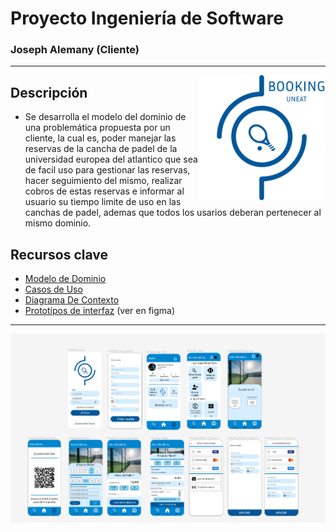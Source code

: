 # Proyecto Ingeniería de Software

### Joseph Alemany (Cliente)

---

<img src="LOGO_APP.svg" width=40% align=right>

## Descripción

- Se desarrolla el modelo del dominio de una problemática propuesta por un cliente, la cual es, poder manejar las reservas de la cancha de padel de la universidad europea del atlantico que sea de facil uso para gestionar las reservas, hacer seguimiento del mismo, realizar cobros de estas reservas e informar al usuario su tiempo limite de uso en las canchas de padel, ademas que todos los usarios deberan pertenecer al mismo dominio.

## Recursos clave
- [Modelo de Dominio](ModeloDeDominio)
- [Casos de Uso](CasosDeUso)
- [Diagrama De Contexto](ModeloDeDominio/DiagramaDeContexto)
- [Prototipos de interfaz](https://www.figma.com/file/MpId1d2MqM2VkYzj57Lq8v/MockUp?type=design&node-id=0%3A1&mode=design&t=yik5d5ON9Fbw465y-1) (ver en figma)

---

![Imagen](imagenes/Prototipos.png)
